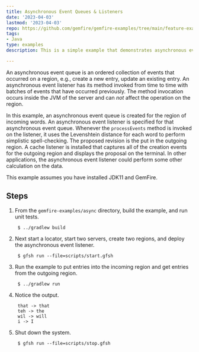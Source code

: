 ```yaml
---
title: Asynchronous Event Queues & Listeners
date: '2023-04-03'
lastmod: '2023-04-03'
repo: https://github.com/gemfire/gemfire-examples/tree/main/feature-examples/async
tags:
- Java
type: examples
description: This is a simple example that demonstrates asynchronous event queues and listeners.

---
```


An asynchronous event queue is an ordered collection of events that occurred on a region, e.g., create a new entry, update an existing entry. An asynchronous event listener has its method invoked from time to time with batches of events that have occurred previously. The method invocation occurs inside the JVM of the server and can _not_ affect the operation on the region.

In this example, an asynchronous event queue is created for the region of incoming words. An asynchronous event listener is specified for that asynchronous event queue. Whenever the `processEvents` method is invoked on the listener, it uses the Levenshtein distance for each word to perform simplistic spell-checking. The proposed revision is the put in the outgoing region. A cache listener is installed that captures all of the creation events for the outgoing region and displays the proposal on the terminal. In other applications, the asynchronous event listener could perform some other calculation on the data.

This example assumes you have installed JDK11 and GemFire.

## Steps

1. From the `gemfire-examples/async` directory, build the example, and
   run unit tests.

        $ ../gradlew build

2. Next start a locator, start two servers, create two regions, and deploy the asynchronous event listener.

        $ gfsh run --file=scripts/start.gfsh

3. Run the example to put entries into the incoming region and get entries from the outgoing region.

        $ ../gradlew run

4. Notice the output.

        that -> that
        teh -> the
        wil -> will
        i -> I

5. Shut down the system.

        $ gfsh run --file=scripts/stop.gfsh